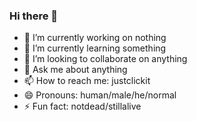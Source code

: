 ### Hi there 👋

- 🔭 I’m currently working on nothing
- 🌱 I’m currently learning something
- 👯 I’m looking to collaborate on anything
- 💬 Ask me about anything
- 📫 How to reach me: justclickit
- 😄 Pronouns: human/male/he/normal
- ⚡ Fun fact: notdead/stillalive
<!--
**ronaldtrgn25/ronaldtrgn25** is a ✨ _special_ ✨ repository because its `README.md` (this file) appears on your GitHub profile.

Here are some ideas to get you started:
-->
